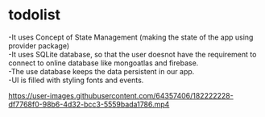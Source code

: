 # todolist

-It uses Concept of State Management (making the state of the app using provider package)
<br>
-It uses SQLite database, so that the user doesnot have the requirement to connect to online database like mongoatlas and firebase.
<br>
-The use database keeps the data persistent in our app.
<br>
-UI is filled with styling fonts and events.



https://user-images.githubusercontent.com/64357406/182222228-df7768f0-98b6-4d32-bcc3-5559bada1786.mp4

